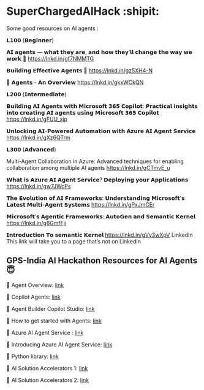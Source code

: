 # SuperChargedAIHack :shipit:


Some good resources on AI agents :

𝗟𝟭𝟬𝟬 (𝗕𝗲𝗴𝗶𝗻𝗻𝗲𝗿)

𝗔𝗜 𝗮𝗴𝗲𝗻𝘁𝘀 — 𝘄𝗵𝗮𝘁 𝘁𝗵𝗲𝘆 𝗮𝗿𝗲, 𝗮𝗻𝗱 𝗵𝗼𝘄 𝘁𝗵𝗲𝘆’𝗹𝗹 𝗰𝗵𝗮𝗻𝗴𝗲 𝘁𝗵𝗲 𝘄𝗮𝘆 𝘄𝗲 𝘄𝗼𝗿𝗸
:link: https://lnkd.in/gf7NMMTG

𝗕𝘂𝗶𝗹𝗱𝗶𝗻𝗴 𝗘𝗳𝗳𝗲𝗰𝘁𝗶𝘃𝗲 𝗔𝗴𝗲𝗻𝘁𝘀
:link: https://lnkd.in/gz5XH4-N

 :link: 𝗔𝗴𝗲𝗻𝘁𝘀 - 𝗔𝗻 𝗢𝘃𝗲𝗿𝘃𝗶𝗲𝘄
https://lnkd.in/gkxWCkQN

𝗟𝟮𝟬𝟬 (𝗜𝗻𝘁𝗲𝗿𝗺𝗲𝗱𝗶𝗮𝘁𝗲)

𝗕𝘂𝗶𝗹𝗱𝗶𝗻𝗴 𝗔𝗜 𝗔𝗴𝗲𝗻𝘁𝘀 𝘄𝗶𝘁𝗵 𝗠𝗶𝗰𝗿𝗼𝘀𝗼𝗳𝘁 𝟯𝟲𝟱 𝗖𝗼𝗽𝗶𝗹𝗼𝘁: 𝗣𝗿𝗮𝗰𝘁𝗶𝗰𝗮𝗹 𝗶𝗻𝘀𝗶𝗴𝗵𝘁𝘀 𝗶𝗻𝘁𝗼 𝗰𝗿𝗲𝗮𝘁𝗶𝗻𝗴 𝗔𝗜 𝗮𝗴𝗲𝗻𝘁𝘀 𝘂𝘀𝗶𝗻𝗴 𝗠𝗶𝗰𝗿𝗼𝘀𝗼𝗳𝘁 𝟯𝟲𝟱 𝗖𝗼𝗽𝗶𝗹𝗼𝘁
https://lnkd.in/gFUU_xjp

𝗨𝗻𝗹𝗼𝗰𝗸𝗶𝗻𝗴 𝗔𝗜-𝗣𝗼𝘄𝗲𝗿𝗲𝗱 𝗔𝘂𝘁𝗼𝗺𝗮𝘁𝗶𝗼𝗻 𝘄𝗶𝘁𝗵 𝗔𝘇𝘂𝗿𝗲 𝗔𝗜 𝗔𝗴𝗲𝗻𝘁 𝗦𝗲𝗿𝘃𝗶𝗰𝗲
https://lnkd.in/gXz6QTrm

𝗟𝟯𝟬𝟬 (𝗔𝗱𝘃𝗮𝗻𝗰𝗲𝗱)

Multi-Agent Collaboration in Azure: Advanced techniques for enabling collaboration among multiple AI agents
https://lnkd.in/gCTmvE_u

𝗪𝗵𝗮𝘁 𝗶𝘀 𝗔𝘇𝘂𝗿𝗲 𝗔𝗜 𝗔𝗴𝗲𝗻𝘁 𝗦𝗲𝗿𝘃𝗶𝗰𝗲? 𝗗𝗲𝗽𝗹𝗼𝘆𝗶𝗻𝗴 𝘆𝗼𝘂𝗿 𝗔𝗽𝗽𝗹𝗶𝗰𝗮𝘁𝗶𝗼𝗻𝘀
https://lnkd.in/gw7JWcPs

𝗧𝗵𝗲 𝗘𝘃𝗼𝗹𝘂𝘁𝗶𝗼𝗻 𝗼𝗳 𝗔𝗜 𝗙𝗿𝗮𝗺𝗲𝘄𝗼𝗿𝗸𝘀: 𝗨𝗻𝗱𝗲𝗿𝘀𝘁𝗮𝗻𝗱𝗶𝗻𝗴 𝗠𝗶𝗰𝗿𝗼𝘀𝗼𝗳𝘁'𝘀 𝗟𝗮𝘁𝗲𝘀𝘁 𝗠𝘂𝗹𝘁𝗶-𝗔𝗴𝗲𝗻𝘁 𝗦𝘆𝘀𝘁𝗲𝗺𝘀
https://lnkd.in/gPxJmCEr

𝗠𝗶𝗰𝗿𝗼𝘀𝗼𝗳𝘁’𝘀 𝗔𝗴𝗲𝗻𝘁𝗶𝗰 𝗙𝗿𝗮𝗺𝗲𝘄𝗼𝗿𝗸𝘀: 𝗔𝘂𝘁𝗼𝗚𝗲𝗻 𝗮𝗻𝗱 𝗦𝗲𝗺𝗮𝗻𝘁𝗶𝗰 𝗞𝗲𝗿𝗻𝗲𝗹
https://lnkd.in/g8GmfFji

𝗜𝗻𝘁𝗿𝗼𝗱𝘂𝗰𝘁𝗶𝗼𝗻 𝗧𝗼 𝘀𝗲𝗺𝗮𝗻𝘁𝗶𝗰 𝗞𝗲𝗿𝗻𝗲𝗹
https://lnkd.in/gVy3wXpV
LinkedIn
This link will take you to a page that’s not on LinkedIn
 



## GPS-India AI Hackathon Resources for AI Agents :innocent:	 


:link:	Agent Overview: [link](https://view.officeapps.live.com/op/embed.aspx?src=https%3A%2F%2Fadoption%2Emicrosoft%2Ecom%3A443%2Ffiles%2Fcopilot%2FAgentOverviewGuide%2Epptx&amp) 

:link:	Copilot Agents: [link](https://support.microsoft.com/en-us/topic/introducing-copilot-agents-943e563d-602d-40fa-bdd1-dbc83f582466) 

:link:	Agent Builder Copilot Studio: [link](https://learn.microsoft.com/en-us/microsoft-365-copilot/extensibility/copilot-studio-agent-builder-build) 

:link:	How to get started with Agents: [link](https://support.microsoft.com/en-us/topic/get-started-with-agents-for-microsoft-365-copilot-169469d7-328d-4d37-9090-bfc2058a39bd) 
 
:link:	Azure AI Agent Service : [link](https://learn.microsoft.com/en-us/azure/ai-services/agents/) 

:link:	Introducing Azure AI Agent Service: [link](https://techcommunity.microsoft.com/blog/azure-ai-services-blog/introducing-azure-ai-agent-service/4298357)

:link:	Python library: [link](https://pypi.org/project/azure-ai-projects/)     

:link:	AI Solution Accelerators 1: [link](https://github.com/microsoft/solution-accelerators?tab=readme-ov-file)

:link:	AI Solution Accelerators 2: [link](https://github.com/Azure/ai-solution-accelerators-list/tree/main)

